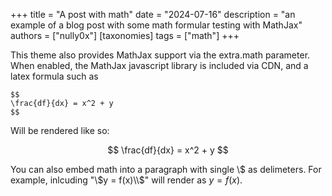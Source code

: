 +++
title = "A post with math"
date = "2024-07-16"
description = "an example of a blog post with some math formular testing with MathJax"
authors = ["nully0x"]
[taxonomies]
tags = ["math"]
+++

This theme also provides MathJax support via the extra.math parameter. When enabled, the MathJax javascript library is included via CDN, and a latex formula such as

```
$$
\frac{df}{dx} = x^2 + y
$$
```

Will be rendered like so:

$$
\frac{df}{dx} = x^2 + y
$$

You can also embed math into a paragraph with single \\$ as delimeters. For example, inlcuding "\\$y = f(x)\\$" will render as $y = f(x)$.
